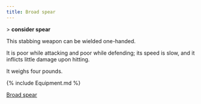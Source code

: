 ```yaml
---
title: Broad spear
---
```


\> **consider spear**

This stabbing weapon can be wielded one-handed.

It is poor while attacking and poor while defending; its speed is slow,
and it inflicts little damage upon hitting.

It weighs four pounds.

{% include Equipment.md %}

[Broad spear](Category:_Stabbing_weapons "wikilink")